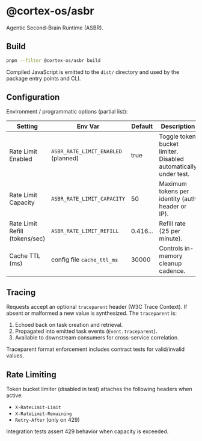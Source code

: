 # @cortex-os/asbr

Agentic Second-Brain Runtime (ASBR).

## Build

```bash
pnpm --filter @cortex-os/asbr build
```

Compiled JavaScript is emitted to the `dist/` directory and used by the package entry points and CLI.

## Configuration

Environment / programmatic options (partial list):

| Setting | Env Var | Default | Description |
|---------|---------|---------|-------------|
| Rate Limit Enabled | `ASBR_RATE_LIMIT_ENABLED` (planned) | true | Toggle token bucket limiter. Disabled automatically under test. |
| Rate Limit Capacity | `ASBR_RATE_LIMIT_CAPACITY` | 50 | Maximum tokens per identity (auth header or IP). |
| Rate Limit Refill (tokens/sec) | `ASBR_RATE_LIMIT_REFILL` | 0.416... | Refill rate (25 per minute). |
| Cache TTL (ms) | config file `cache_ttl_ms` | 30000 | Controls in-memory cleanup cadence. |

## Tracing

Requests accept an optional `traceparent` header (W3C Trace Context). If absent or malformed a new value is synthesized. The `traceparent` is:

1. Echoed back on task creation and retrieval.
2. Propagated into emitted task events (`Event.traceparent`).
3. Available to downstream consumers for cross-service correlation.

Traceparent format enforcement includes contract tests for valid/invalid values.

## Rate Limiting

Token bucket limiter (disabled in test) attaches the following headers when active:

* `X-RateLimit-Limit`
* `X-RateLimit-Remaining`
* `Retry-After` (only on 429)

Integration tests assert 429 behavior when capacity is exceeded.
